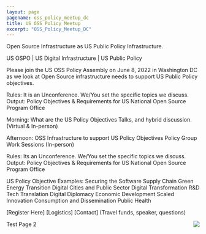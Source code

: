 ```yaml
---
layout: page
pagename: oss_policy_meetup_dc
title: US OSS Policy Meetup
excerpt: "OSS_Policy_Meetup_DC"
---
```


Open Source Infrastructure as US Public Policy Infrastructure.  

US OSPO  |  US Digital Infrastructure  |  US Public Policy 

Please join the US OSS Policy Assembly on June 8, 2022 in Washington DC as we look at Open Source infrastructure needs to support US Public Policy objectives.  

Rules:  It is an Unconference.  We/You set the specific topics we discuss.
Output:  Policy Objectives & Requirements for US National Open Source Program Office

Morning:    	What are the US Policy Objectives 
      	Talks, and hybrid discussion. (Virtual & In-person)

Afternoon: 	OSS Infrastructure to support US Policy Objectives
Policy Group Work Sessions (In-person)

Rules:  	Its an Unconference.  We/You set the specific topics we discuss.
Output:  	Policy Objectives & Requirements for US National Open Source Program Office

US Policy Objective Examples:
	Securing the Software Supply Chain
	Green Energy Transition
	Digital Cities and Public Sector Digital Transformation
	R&D Tech Translation
	Digital Diplomacy
	Economic Development
	Scaled Innovation Consumption and Dissemination
	Public Health

[Register Here]
[Logistics]
[Contact]  (Travel funds, speaker, questions)

<img src="{{ ASSET_PATH }}/assets/images/InfrastructureUSOSPO.png" style="float:right;max-width:300px;" />
Test Page 2


